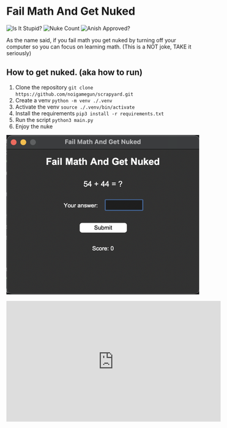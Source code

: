 # Fail Math And Get Nuked

![Is It Stupid?](https://img.shields.io/badge/Is_It_Stupid%3F-Extremely-green) ![Nuke Count](https://img.shields.io/badge/Nukes_Launched%3F-Probably_Thousands-blue) ![Anish Approved?](https://img.shields.io/badge/Anish_Approved%3F-idk_ask_Anish-purple)


As the name said, if you fail math you get nuked by turning off your computer so you can focus on learning math.
(This is a NOT joke, TAKE it seriously)

## How to get nuked. (aka how to run)

1. Clone the repository
`git clone https://github.com/noigamegun/scrapyard.git`
2. Create a venv
`python -m venv ./.venv`
3. Activate the venv
`source ./.venv/bin/activate`
4. Install the requirements
`pip3 install -r requirements.txt`
5. Run the script
`python3 main.py`
6. Enjoy the nuke

![Image showing the program](https://github.com/noigamegun/scrapyard/blob/main/image.png)

<iframe width="560" height="315" src="https://www.youtube-nocookie.com/embed/MjPiXWY2O40?si=ntasTYLfUWMf_9xt" title="YouTube video player" frameborder="0" allow="accelerometer; autoplay; clipboard-write; encrypted-media; gyroscope; picture-in-picture; web-share" referrerpolicy="strict-origin-when-cross-origin" allowfullscreen></iframe>